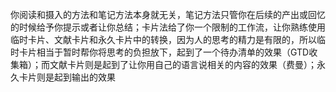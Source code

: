 你阅读和摄入的方法和笔记方法本身就无关，笔记方法只管你在后续的产出或回忆的时候给予你提示或者让你总结；卡片法给了你一个限制的工作流，让你熟练使用临时卡片、文献卡片和永久卡片中的转换，因为人的思考的精力是有限的，所以临时卡片相当于暂时帮你将思考的负担放下，起到了一个待办清单的效果（GTD收集箱）；而文献卡片则是起到了让你用自己的语言说相关的内容的效果（费曼）；永久卡片则是起到输出的效果 